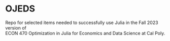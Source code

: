 # OJEDS

Repo for selected items needed to successfully use Julia in the Fall 2023 
version of  
ECON 470 Optimization in Julia for Economics and Data Science at Cal Poly.

